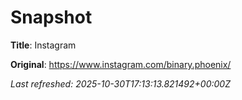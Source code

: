 # Snapshot

**Title**: Instagram

**Original**: <https://www.instagram.com/binary.phoenix/>

_Last refreshed: 2025-10-30T17:13:13.821492+00:00Z_

